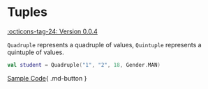 # Tuples

[:octicons-tag-24: Version 0.0.4](https://ave.entropy2020.cn/version/core/#004)

`Quadruple` represents a quadruple of values, `Quintuple` represents a quintuple of values.

```kotlin
val student = Quadruple("1", "2", 18, Gender.MAN)
```

[Sample Code](https://github.com/SakurajimaMaii/Android-Vast-Extension/blob/develop/app-compose/src/main/kotlin/com/ave/vastgui/appcompose/example/Tuples.kt){ .md-button }

